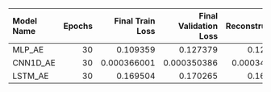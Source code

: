| Model Name   |   Epochs |   Final Train Loss |   Final Validation Loss |   Test Reconstruction Loss |
|:-------------|---------:|-------------------:|------------------------:|---------------------------:|
| MLP_AE       |       30 |        0.109359    |             0.127379    |                0.128115    |
| CNN1D_AE     |       30 |        0.000366001 |             0.000350386 |                0.000344787 |
| LSTM_AE      |       30 |        0.169504    |             0.170265    |                0.166618    |